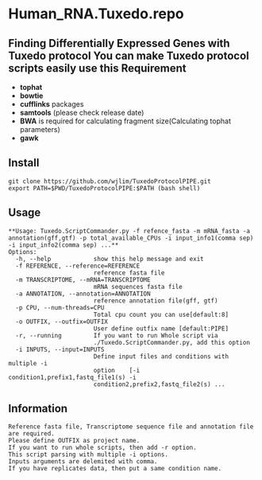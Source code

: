 Human_RNA.Tuxedo.repo
=====================

**Finding Differentially Expressed Genes with Tuxedo protocol**
You can make Tuxedo protocol scripts easily use this
**Requirement**
--------------
- **tophat**
- **bowtie**
- **cufflinks** packages 
- **samtools** (please check release date)
- **BWA** is required for calculating fragment size(Calculating tophat parameters)
- **gawk**

**Install**
--------------
```
git clone https://github.com/wjlim/TuxedoProtocolPIPE.git
export PATH=$PWD/TuxedoProtocolPIPE:$PATH (bash shell)
```

**Usage**
--------------
```
**Usage: Tuxedo.ScriptCommander.py -f refence_fasta -m mRNA_fasta -a annotation(gff,gtf) -p total_available_CPUs -i input_info1(comma sep) -i input_info2(comma sep) ...**
Options:
  -h, --help            show this help message and exit
  -f REFERENCE, --reference=REFERENCE
                        reference fasta file
  -m TRANSCRIPTOME, --mRNA=TRANSCRIPTOME
                        mRNA sequences fasta file
  -a ANNOTATION, --annotation=ANNOTATION
                        reference annotation file(gff, gtf)
  -p CPU, --num-threads=CPU
                        Total cpu count you can use[default:8]
  -o OUTFIX, --outfix=OUTFIX
                        User define outfix name [default:PIPE]
  -r, --running         If you want to run Whole script via
                        ./Tuxedo.ScriptCommander.py, add this option
  -i INPUTS, --input=INPUTS
                        Define input files and conditions with multiple -i
                        option    [-i condition1,prefix1,fastq_file1(s) -i
                        condition2,prefix2,fastq_file2(s) ...
```
Information
--------------
    Reference fasta file, Transcriptome sequence file and annotation file are required.
    Please define OUTFIX as project name.
    If you want to run whole scripts, then add -r option.
    This script parsing with multiple -i options.
    Inputs arguments are delemited with comma.
    If you have replicates data, then put a same condition name.
